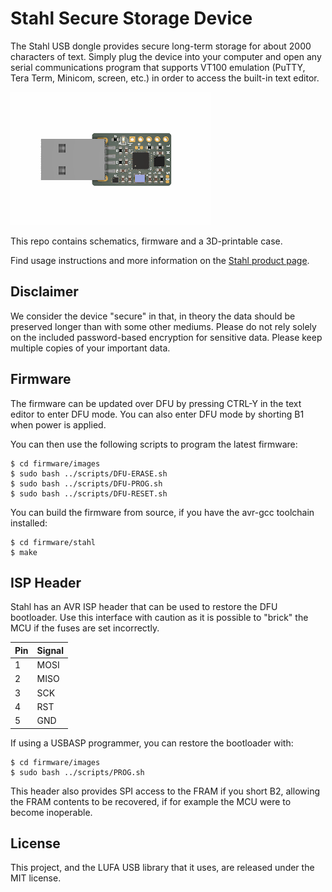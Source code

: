 # Stahl Secure Storage Device

The Stahl USB dongle provides secure long-term storage for about 2000 characters of text. Simply plug the device into your computer and open any serial communications program that supports VT100 emulation (PuTTY, Tera Term, Minicom, screen, etc.) in order to access the built-in text editor.

![Stahl](https://github.com/machdyne/stahl/blob/70c873443f540fe50ba8bddf3de0b9b58c02abc7/stahl.png)

This repo contains schematics, firmware and a 3D-printable case.

Find usage instructions and more information on the [Stahl product page](https://machdyne.com/product/stahl-secure-storage-device/).

## Disclaimer

We consider the device "secure" in that, in theory the data should be preserved longer than with some other mediums. Please do not rely solely on the included password-based encryption for sensitive data. Please keep multiple copies of your important data.

## Firmware

The firmware can be updated over DFU by pressing CTRL-Y in the text editor to enter DFU mode. You can also enter DFU mode by shorting B1 when power is applied.

You can then use the following scripts to program the latest firmware:

```
$ cd firmware/images
$ sudo bash ../scripts/DFU-ERASE.sh
$ sudo bash ../scripts/DFU-PROG.sh
$ sudo bash ../scripts/DFU-RESET.sh
```

You can build the firmware from source, if you have the avr-gcc toolchain installed:

```
$ cd firmware/stahl
$ make
```

## ISP Header

Stahl has an AVR ISP header that can be used to restore the DFU bootloader. Use this interface with caution as it is possible to "brick" the MCU if the fuses are set incorrectly.

| Pin | Signal |
| --- | ------ |
| 1 | MOSI |
| 2 | MISO |
| 3 | SCK |
| 4 | RST |
| 5 | GND |

If using a USBASP programmer, you can restore the bootloader with:

```
$ cd firmware/images
$ sudo bash ../scripts/PROG.sh
```

This header also provides SPI access to the FRAM if you short B2, allowing the FRAM contents to be recovered, if for example the MCU were to become inoperable.

## License

This project, and the LUFA USB library that it uses, are released under the MIT license.
